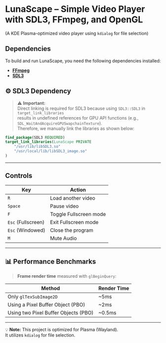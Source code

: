 

# LunaScape – Simple Video Player with SDL3, FFmpeg, and OpenGL
(A KDE Plasma-optimized video player using `kdialog` for file selection)

## Dependencies

To build and run LunaScape, you need the following dependencies installed:

- **[FFmpeg](https://ffmpeg.org/)**
- **[SDL3](https://github.com/libsdl-org/SDL)**


## ⚙️ SDL3 Dependency

> ⚠ **Important:**  
> Direct linking is required for SDL3 because using `SDL3::SDL3` in `target_link_libraries`  
> results in undefined references for GPU API functions (e.g., `SDL_WaitAndAcquireGPUSwapchainTexture`).  
> Therefore, we manually link the libraries as shown below:

```cmake
find_package(SDL3 REQUIRED)
target_link_libraries(LunaScape PRIVATE 
    "/usr/lib/libSDL3.so"
    "/usr/local/lib/libSDL3_image.so"
)
```

---

##  Controls

| Key      | Action                                      |
|----------|---------------------------------------------|
| `R`      | Load another video                         |
| `Space`  | Pause video                                |
| `F`      | Toggle Fullscreen mode                     |
| `Esc` (Fullscreen) | Exit Fullscreen mode             |
| `Esc` (Windowed)   | Close the program                |
| `M`      | Mute Audio                                 |

---

## 📊 Performance Benchmarks

> **Frame render time** measured with `glBeginQuery`:

| Method                               | Render Time |
|--------------------------------------|------------|
| Only `glTexSubImage2D`               | ~5ms       |
| Using a Pixel Buffer Object (PBO)    | ~2ms       |
| Using two Pixel Buffer Objects (PBO) | ~0.5ms     |

---

💡 **Note:** This project is optimized for Plasma (Wayland).  
It utilizes `kdialog` for file selection.